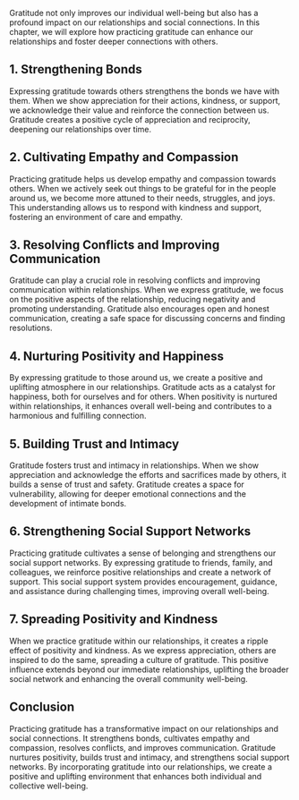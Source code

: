 
Gratitude not only improves our individual well-being but also has a profound impact on our relationships and social connections. In this chapter, we will explore how practicing gratitude can enhance our relationships and foster deeper connections with others.

1\. Strengthening Bonds
----------------------

Expressing gratitude towards others strengthens the bonds we have with them. When we show appreciation for their actions, kindness, or support, we acknowledge their value and reinforce the connection between us. Gratitude creates a positive cycle of appreciation and reciprocity, deepening our relationships over time.

2\. Cultivating Empathy and Compassion
-------------------------------------

Practicing gratitude helps us develop empathy and compassion towards others. When we actively seek out things to be grateful for in the people around us, we become more attuned to their needs, struggles, and joys. This understanding allows us to respond with kindness and support, fostering an environment of care and empathy.

3\. Resolving Conflicts and Improving Communication
--------------------------------------------------

Gratitude can play a crucial role in resolving conflicts and improving communication within relationships. When we express gratitude, we focus on the positive aspects of the relationship, reducing negativity and promoting understanding. Gratitude also encourages open and honest communication, creating a safe space for discussing concerns and finding resolutions.

4\. Nurturing Positivity and Happiness
-------------------------------------

By expressing gratitude to those around us, we create a positive and uplifting atmosphere in our relationships. Gratitude acts as a catalyst for happiness, both for ourselves and for others. When positivity is nurtured within relationships, it enhances overall well-being and contributes to a harmonious and fulfilling connection.

5\. Building Trust and Intimacy
------------------------------

Gratitude fosters trust and intimacy in relationships. When we show appreciation and acknowledge the efforts and sacrifices made by others, it builds a sense of trust and safety. Gratitude creates a space for vulnerability, allowing for deeper emotional connections and the development of intimate bonds.

6\. Strengthening Social Support Networks
----------------------------------------

Practicing gratitude cultivates a sense of belonging and strengthens our social support networks. By expressing gratitude to friends, family, and colleagues, we reinforce positive relationships and create a network of support. This social support system provides encouragement, guidance, and assistance during challenging times, improving overall well-being.

7\. Spreading Positivity and Kindness
------------------------------------

When we practice gratitude within our relationships, it creates a ripple effect of positivity and kindness. As we express appreciation, others are inspired to do the same, spreading a culture of gratitude. This positive influence extends beyond our immediate relationships, uplifting the broader social network and enhancing the overall community well-being.

Conclusion
----------

Practicing gratitude has a transformative impact on our relationships and social connections. It strengthens bonds, cultivates empathy and compassion, resolves conflicts, and improves communication. Gratitude nurtures positivity, builds trust and intimacy, and strengthens social support networks. By incorporating gratitude into our relationships, we create a positive and uplifting environment that enhances both individual and collective well-being.
